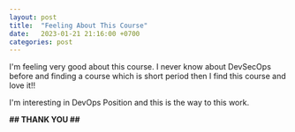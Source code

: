 ```yaml
---
layout: post
title:  "Feeling About This Course"
date:   2023-01-21 21:16:00 +0700
categories: post
---
```


I'm feeling very good about this course. I never know about DevSecOps before and finding
a course which is short period then I find this course and love it!!

I'm interesting in DevOps Position and this is the way to this work.

__## THANK YOU ##__